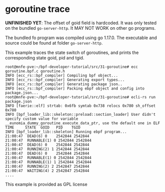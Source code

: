 # goroutine trace

**UNFINISHED YET**: The offset of goid field is hardcoded. It was only tested on the bundled `go-server-http`. It MAY NOT WORK on other go programs.

The bundled fo program was compiled using go 1.17.0. The executable and source could be found at folder `go-server-http`.

This example traces the state switch of goroutines, and prints the corresponding state goid, pid and tgid.

```console
root@mnfe-pve:~/bpf-developer-tutorial/src/31-goroutine# ecc goroutine.bpf.c goroutine.h 
INFO [ecc_rs::bpf_compiler] Compiling bpf object...
INFO [ecc_rs::bpf_compiler] Generating export types...
INFO [ecc_rs::bpf_compiler] Generating package json..
INFO [ecc_rs::bpf_compiler] Packing ebpf object and config into package.json...
root@mnfe-pve:~/bpf-developer-tutorial/src/31-goroutine# ecli-rs run package.json 
INFO [faerie::elf] strtab: 0x6fb symtab 0x738 relocs 0x780 sh_offset 0x780
INFO [bpf_loader_lib::skeleton::preload::section_loader] User didn't specify custom value for variable __eunomia_dummy_goroutine_execute_data_ptr, use the default one in ELF
TIME     STATE  GOID   PID    TGID   
INFO [bpf_loader_lib::skeleton] Running ebpf program...
21:00:47  DEAD(6) 0    2542844 2542844
21:00:47  RUNNABLE(1) 0 2542844 2542844
21:00:47  DEAD(6) 0    2542844 2542844
21:00:47  RUNNING(2) 1 2542844 2542844
21:00:47  DEAD(6) 0    2542844 2542844
21:00:47  RUNNABLE(1) 0 2542844 2542844
21:00:47  RUNNABLE(1) 1 2542844 2542844
21:00:47  RUNNING(2) 2 2542847 2542844
21:00:47  WAITING(4) 2 2542847 2542844
....
```


This example is provided as GPL license
